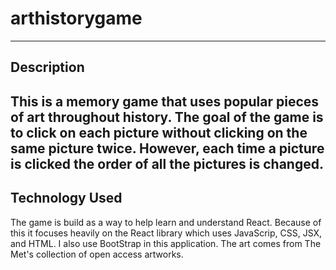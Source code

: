 # arthistorygame
------
## Description
This is a memory game that uses popular pieces of art throughout history. The goal of the game is to click on each picture without clicking on the same picture twice. However, each time a picture is clicked the order of all the pictures is changed.
------
## Technology Used
The game is build as a way to help learn and understand React. Because of this it focuses heavily on the React library which uses JavaScrip, CSS, JSX, and HTML. I also use BootStrap in this application. The art comes from The Met's collection of open access artworks.